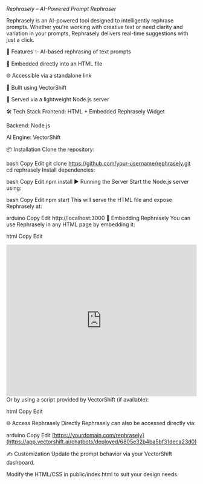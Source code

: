 *Rephrasely – AI-Powered Prompt Rephraser*

Rephrasely is an AI-powered tool designed to intelligently rephrase prompts. Whether you're working with creative text or need clarity and variation in your prompts, Rephrasely delivers real-time suggestions with just a click.

🚀 Features
✨ AI-based rephrasing of text prompts

📎 Embedded directly into an HTML file

🌐 Accessible via a standalone link

🧠 Built using VectorShift

📡 Served via a lightweight Node.js server

🛠️ Tech Stack
Frontend: HTML + Embedded Rephrasely Widget

Backend: Node.js

AI Engine: VectorShift

📦 Installation
Clone the repository:

bash
Copy
Edit
git clone https://github.com/your-username/rephrasely.git
cd rephrasely
Install dependencies:

bash
Copy
Edit
npm install
▶️ Running the Server
Start the Node.js server using:

bash
Copy
Edit
npm start
This will serve the HTML file and expose Rephrasely at:

arduino
Copy
Edit
http://localhost:3000
🧩 Embedding Rephrasely
You can use Rephrasely in any HTML page by embedding it:

html
Copy
Edit
<iframe src="https://yourdomain.com/rephrasely" width="100%" height="400px" frameborder="0"></iframe>
Or by using a script provided by VectorShift (if available):

html
Copy
Edit
<script src="https://vectorshift.ai/widgets/rephrasely.js"></script>
🌐 Access Rephrasely Directly
Rephrasely can also be accessed directly via:

arduino
Copy
Edit
[https://yourdomain.com/rephrasely](https://app.vectorshift.ai/chatbots/deployed/6805e32b4ba5bf31deca23d0)

✍️ Customization
Update the prompt behavior via your VectorShift dashboard.

Modify the HTML/CSS in public/index.html to suit your design needs.
